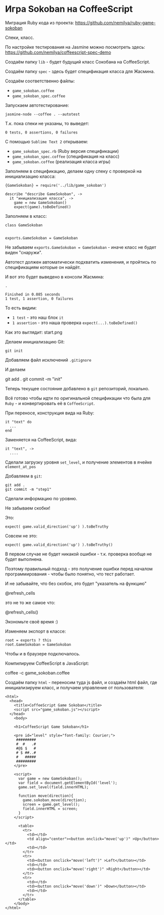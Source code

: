 ﻿Игра Sokoban на CoffeeScript
============================

Миграция Ruby кода из проекта: https://github.com/nemilya/ruby-game-sokoban

Спеки, класс.

По настройке тестирования на Jasmine можно посмотреть здесь:
https://github.com/nemilya/coffeescript-spec-demo

Создаём папку `lib` - будет будущий класс Сокобана на CoffeeScript.

Создаём папку `spec` - здесь будет спецификация класса для Жасмина.

Создаём соответственно файлы:

* `game_sokoban.coffee`
* `game_sokoban_spec.coffee`

Запускаем автотестирование:

    jasmine-node --coffee . --autotest


Т.к. пока спеки не указаны, то выведет:

    0 tests, 0 assertions, 0 failures


С помощью `Sublime Text 2` открываем:

* `game_sokoban_spec.rb` (Ruby версия спецификации)
* `game_sokoban_spec.coffee` (спецификация на класс)
* `game_sokoban.coffee` (реализация класса игры)


Заполняем в спецификацию, делаем одну спеку с проверкой на 
инициализацию класса:

    {GameSokoban} = require('../lib/game_sokoban')

    describe "describe GameSokoban", ->
      it "инициализация класса", ->
        game = new GameSokoban()
        expect(game).toBeDefined()



Заполняем в класс:

    class GameSokoban


    exports.GameSokoban = GameSokoban


Не забываем `exports.GameSokoban = GameSokoban` - иначе класс не будет виден "снаружи".

Автотест должен автоматически подхватить изменения, и пройтись по спецификациям
которые он найдёт.


И вот это будет выведено в консоли Жасмина:


    .

    Finished in 0.085 seconds
    1 test, 1 assertion, 0 failures


То есть видим:

* `1 test` - это наш блок `it`
* `1 assertion` - это наша проверка `expect(...).toBeDefined()`


Как это выглядит: start.png


Делаем инициализацию Git:

    git init


Добавляем файл исключений `.gitignore`


И делаем 

   git add .
   git commit -m "init"

Теперь текущее состояние добавлено в `git` репозиторий, локально.


Всё готово чтобы идти по оригинальной спецификации что была для `Ruby` - 
и конвертировать её в `CoffeeScript`.


При переносе, конструкция вида на Ruby:

    it "text" do
      ...
    end

Заменяется на CoffeeScript, вида:

    it "text", ->
      ....


Сделали загрузку уровня `set_level`, и получение элементов в ячейке `element_at_pos`

Добавляем в `git`:

    git add .
    git commit -m "step1"


Сделали информацию по уровню.


Не забываем скобки! 

Это:

    expect( game.valid_direction('up') ).toBeTruthy


Совсем не это:

    expect( game.valid_direction('up') ).toBeTruthy()

В первом случае не будет никакой ошибки - т.к. проверка вообще не будет выполнена.

Поэтому правильный подход - это получение ошибки перед началом программирования - чтобы
было понятно, что тест работает.


И не забывайте, что без скобок, это будет "указатель на функцию"

   @refresh_cells

это не то же самое что:

   @refresh_cells()

Экономьте своё время :)


Изменяем экспорт в классе:

    root = exports ? this
    root.GameSokoban = GameSokoban

Чтобы и в браузере подключалось.

Компилируем CoffeeScript в JavaScript:

   coffee -c game_sokoban.coffee

Создаём папку `html` - переносим туда js файл, и создаём html файл, 
где инициализируем класс, и получаем управление от пользователя:

    <html>
      <head>
        <title>CoffeeScript Game Sokoban</title>
        <script src="game_sokoban.js"></script>
      </head>
        <body>

        <h1>CoffeeScript Game Sokoban</h1>

        <pre id="level" style="font-family: Courier;">
         #########
         #  #   .#
         #@$ $   #
         # $ ##..#
         #   #####
         #########
        </pre>

        <script>
          var game = new GameSokoban();
          var field = document.getElementById('level');
          game.set_level(field.innerHTML);

          function move(direction){
            game.sokoban_move(direction);
            screen = game.get_level();
            field.innerHTML = screen;
          }
        </script>

          <table>
            <tr>
              <td></td>
              <td align="center"><button onclick="move('up')" >Up</button></td>
              <td></td>
            </tr>
            <tr>
              <td><button onclick="move('left')" >Left</button></td>
              <td></td>
              <td><button onclick="move('right')" >Right</button></td>
            </tr>
            <tr>
              <td></td>
              <td><button onclick="move('down')" >Down</button></td>
              <td></td>
            </tr>
          </table>
        </body>
    </html>
